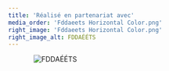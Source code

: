 ```yaml
---
title: 'Réalisé en partenariat avec'
media_order: 'Fddaeets Horizontal Color.png'
right_image: 'Fddaeets Horizontal Color.png'
right_image_alt: FDDAÉÉTS
---
```


<style>
  img.thanks {
    display: block;
    height: auto;
    margin-left: auto;
    margin-right: auto;
    max-width: 400px;
  }
</style>

<img alt="FDDAÉÉTS" class="thanks" src="https://raconteurs.etsmtl.ca/user/pages/01.home/06._remerciement/Fddaeets%20Horizontal%20Color.png" />
